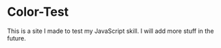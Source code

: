 # Color-Test
 This is a site I made to test my JavaScript skill. I will add more stuff in the future.
